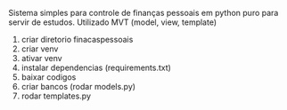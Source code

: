 Sistema simples para controle de finanças pessoais em python puro para servir de estudos. Utilizado MVT (model, view, template)

1) criar diretorio finacaspessoais
2) criar venv
3) ativar venv
4) instalar dependencias (requirements.txt)
5) baixar codigos
6) criar bancos (rodar models.py)
7) rodar templates.py


